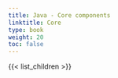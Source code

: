 ```yaml
---
title: Java - Core components
linktitle: Core
type: book
weight: 20
toc: false
---
```


{{< list_children >}}